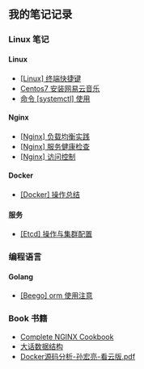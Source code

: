 ## 我的笔记记录


### Linux 笔记

#### Linux

* [[Linux] 终端快捷键](Linux/Linux终端快捷键.md)
* [Centos7 安装网易云音乐](Linux/Centos7安装网易云音乐.md)
* [命令 [systemctl] 使用](Linux/命令systemctl使用.md)

#### Nginx

* [[Nginx] 负载均衡实践](Linux/Nginx%20Load%20Balancing.md)
* [[Nginx] 服务健康检查](Linux/Nginx%20Health%20Checks.md)
* [[Nginx] 访问控制](Linux/Nginx访问控制.md)

#### Docker

* [[Docker] 操作总结](Linux/Docker操作总结.md)

#### 服务

* [[Etcd] 操作与集群配置](Linux/Etcd操作与集群配置.md)

### 编程语言

#### Golang

* [[Beego] orm 使用注意](编程语言/Beego-orm-使用注意.md)

### Book 书籍

* [Complete NGINX Cookbook](Book/Complete_NGINX_Cookbook.pdf)
* [大话数据结构](Book/大话数据结构.pdf)
* [Docker源码分析-孙宏亮-看云版.pdf](Book/Docker源码分析-孙宏亮-看云版.pdf)